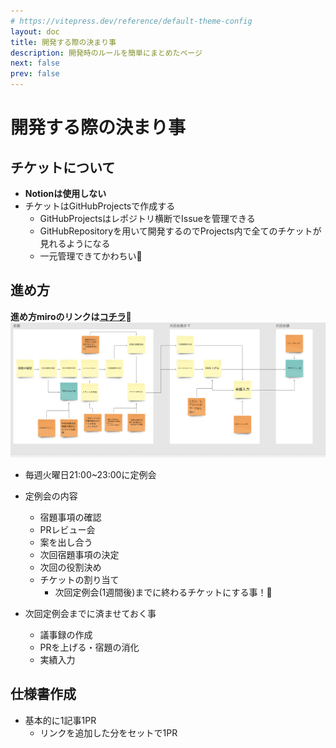```yaml
---
# https://vitepress.dev/reference/default-theme-config
layout: doc
title: 開発する際の決まり事
description: 開発時のルールを簡単にまとめたページ 
next: false
prev: false
---
```


# 開発する際の決まり事

## チケットについて
- **Notionは使用しない**
- チケットはGitHubProjectsで作成する
    - GitHubProjectsはレポジトリ横断でIssueを管理できる
    - GitHubRepositoryを用いて開発するのでProjects内で全てのチケットが見れるようになる
    - 一元管理できてかわちい🐶


## 進め方

**進め方miroのリンクは[コチラ](https://miro.com/app/board/uXjVNDsW97I=/?moveToWidget=3458764573091454755&cot=14)💁**
![Alt text](rule_miro.png)

- 毎週火曜日21:00~23:00に定例会
- 定例会の内容
    - 宿題事項の確認
    - PRレビュー会
    - 案を出し合う
    - 次回宿題事項の決定
    - 次回の役割決め
    - チケットの割り当て
        - 次回定例会(1週間後)までに終わるチケットにする事！🕺

- 次回定例会までに済ませておく事
    - 議事録の作成
    - PRを上げる・宿題の消化
    - 実績入力

## 仕様書作成
- 基本的に1記事1PR
    - リンクを追加した分をセットで1PR